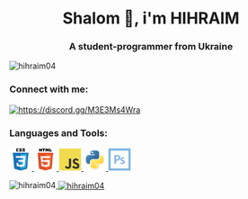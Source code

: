 <h1 align="center">Shalom 👋, i'm HIHRAIM</h1>
<h3 align="center">A student-programmer from Ukraine</h3>

<p align="left"> <img src="https://komarev.com/ghpvc/?username=hihraim04&label=Profile%20views&color=0e75b6&style=flat" alt="hihraim04" /> </p>

<h3 align="left">Connect with me:</h3>
<p align="left">
<a href="https://discord.gg/M3E3Ms4Wra" target="blank"><img align="center" src="https://raw.githubusercontent.com/rahuldkjain/github-profile-readme-generator/master/src/images/icons/Social/discord.svg" alt="https://discord.gg/M3E3Ms4Wra" height="30" width="40" /></a>
</p>

<h3 align="left">Languages and Tools:</h3>
<p align="left"> <a href="https://www.w3schools.com/css/" target="_blank" rel="noreferrer"> <img src="https://raw.githubusercontent.com/devicons/devicon/master/icons/css3/css3-original-wordmark.svg" alt="css3" width="40" height="40"/> </a> <a href="https://www.w3.org/html/" target="_blank" rel="noreferrer"> <img src="https://raw.githubusercontent.com/devicons/devicon/master/icons/html5/html5-original-wordmark.svg" alt="html5" width="40" height="40"/> </a> <a href="https://developer.mozilla.org/en-US/docs/Web/JavaScript" target="_blank" rel="noreferrer"> <img src="https://raw.githubusercontent.com/devicons/devicon/master/icons/javascript/javascript-original.svg" alt="javascript" width="40" height="40"/> </a> <a href="https://www.python.org" target="_blank" rel="noreferrer"> <img src="https://raw.githubusercontent.com/devicons/devicon/master/icons/python/python-original.svg" alt="python" width="40" height="40"/> </a> <a href="https://www.photoshop.com/en" target="_blank" rel="noreferrer"> <img src="https://raw.githubusercontent.com/devicons/devicon/master/icons/photoshop/photoshop-line.svg" alt="photoshop" width="40" height="40"/> </p>

<p><img align="left" src="https://github-readme-stats.vercel.app/api/top-langs?username=hihraim04&show_icons=true&locale=en&layout=compact&theme=tokyonight" alt="hihraim04" /></p>
<p>&nbsp;<img align="center" src="https://github-readme-stats.vercel.app/api?username=hihraim04&show_icons=true&locale=en&theme=tokyonight" alt="hihraim04" /></p>
